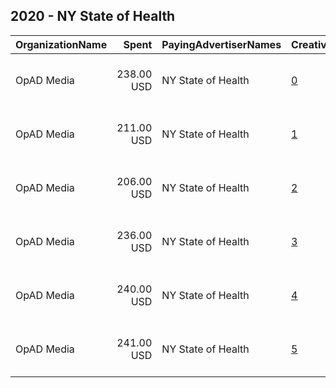 ## 2020 - NY State of Health 
|OrganizationName|Spent|PayingAdvertiserNames|CreativeUrls|Impressions|Genders|AgeBrackets|CountryCodes|BillingAddresses|CandidateBallotInformation|
|:---|---:|:---|:---|---:|:---|:---|:---|:---|:---|
|OpAD Media|238.00 USD|NY State of Health|[0](https://www.snap.com/political-ads/asset/031679890e5e8c67b75c39d67722524e49d6255e5bf9e32bfac0b620735adfa4?mediaType=png)|106,031||18-34|united states|"275 Madison Avenue, Suite 2200,New York ,10016,US"||
|OpAD Media|211.00 USD|NY State of Health|[1](https://www.snap.com/political-ads/asset/47dbbfebbf734c02e0906311ecf3101e568e126751fafa0e39ad9c1db2028c33?mediaType=png)|92,116||18-34|united states|"275 Madison Avenue, Suite 2200,New York ,10016,US"||
|OpAD Media|206.00 USD|NY State of Health|[2](https://www.snap.com/political-ads/asset/b55864372443e550e0c5351d8f59d62d42e17fc76633019947c1a35ad21ccde1?mediaType=png)|90,317||18-34|united states|"275 Madison Avenue, Suite 2200,New York ,10016,US"||
|OpAD Media|236.00 USD|NY State of Health|[3](https://www.snap.com/political-ads/asset/d702c0693d46c2577b493cf0ecd1d17b76699d91097d6c42fdd7ec0108c78195?mediaType=png)|88,170||18-34|united states|"275 Madison Avenue, Suite 2200,New York ,10016,US"||
|OpAD Media|240.00 USD|NY State of Health|[4](https://www.snap.com/political-ads/asset/b7a84442d98561d666ffb1f3230ea36caae884b53304cecef4b5d9a8adc9fdd4?mediaType=png)|89,390||18-34|united states|"275 Madison Avenue, Suite 2200,New York ,10016,US"||
|OpAD Media|241.00 USD|NY State of Health|[5](https://www.snap.com/political-ads/asset/f319c698a617551bc9054657443cf45ad251f3a6672c801f8e2dee85909cf66f?mediaType=png)|106,995||18-34|united states|"275 Madison Avenue, Suite 2200,New York ,10016,US"||
